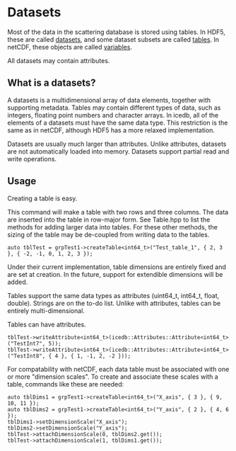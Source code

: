 Datasets
==============

Most of the data in the scattering database is stored using tables. 
In HDF5, these are called 
[datasets](https://support.hdfgroup.org/HDF5/Tutor/crtdat.html#def), and
some dataset subsets are called [tables](https://support.hdfgroup.org/HDF5/doc/HL/RM_H5TB.html).
In netCDF, these objects are called 
[variables](https://www.unidata.ucar.edu/software/netcdf/docs/netcdf_data_set_components.html#variables).

All datasets may contain attributes.

## What is a datasets?

A datasets is a multidimensional array of data elements, together with supporting metadata. 
Tables may contain different types of data, such as integers, floating point numbers and character arrays.
In icedb, all of the elements of a datasets must have the same data type. This restriction is the same as in
netCDF, although HDF5 has a more relaxed implementation.

Datasets are usually much larger than attributes. Unlike attributes, datasets are not automatically
loaded into memory. Datasets support partial read and write operations.

## Usage

Creating a table is easy.

This command will make a table with two rows and three columns.
The data are inserted into the table in row-major form.
See Table.hpp to list the methods for adding larger data into tables.
 For these other methods, the sizing of the table may be de-coupled
from writing data to the tables.
```
auto tblTest = grpTest1->createTable<int64_t>("Test_table_1", { 2, 3 }, { -2, -1, 0, 1, 2, 3 });
```

Under their current implementation, table dimensions are entirely fixed and are
set at creation. In the future, support for extendible dimensions will be added.

Tables support the same data types as attributes (uint64_t, int64_t, float, double).
Strings are on the to-do list.
Unlike with attributes, tables can be entirely multi-dimensional.

Tables can have attributes.
```
tblTest->writeAttribute<int64_t>(icedb::Attributes::Attribute<int64_t>("TestInt7", 5));
tblTest->writeAttribute<int64_t>(icedb::Attributes::Attribute<int64_t>("TestInt8", { 4 }, { 1, -1, 2, -2 }));
```

For compatability with netCDF, each data table must be associated with one
or more "dimension scales". To create and associate these scales with a table,
commands like these are needed:
```
auto tblDims1 = grpTest1->createTable<int64_t>("X_axis", { 3 }, { 9, 10, 11 });
auto tblDims2 = grpTest1->createTable<int64_t>("Y_axis", { 2 }, { 4, 6 });
tblDims1->setDimensionScale("X_axis");
tblDims2->setDimensionScale("Y_axis");
tblTest->attachDimensionScale(0, tblDims2.get());
tblTest->attachDimensionScale(1, tblDims1.get());
```
